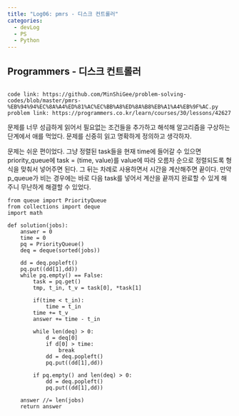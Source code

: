 ```yaml
---
title: "Log06: pmrs - 디스크 컨트롤러"
categories:
  - devLog
  - PS
  - Python
---
```

## Programmers - 디스크 컨트롤러

```

code link: https://github.com/MinShiGee/problem-solving-codes/blob/master/pmrs-%EB%94%94%EC%8A%A4%ED%81%AC%EC%BB%A8%ED%8A%B8%EB%A1%A4%EB%9F%AC.py
problem link: https://programmers.co.kr/learn/courses/30/lessons/42627

```

문제를 너무 성급하게 읽어서 필요없는 조건들을 추가하고 해석해 알고리즘을 구상하는 단계에서 애를 먹었다.  문제를 신중히 읽고 명확하게 정의하고 생각하자.

문제는 쉬운 편이었다. 그냥 정렬된 task들을 현재 time에 들어갈 수 있으면 priority_queue에 task = (time, value)를 value에 따라 오름차 순으로 정렬되도록 형식을 맞춰서 넣어주면 된다. 그 뒤는 차례로 사용하면서 시간을 계산해주면 끝이다. 만약 p_queue가 비는 경우에는 바로 다음 task를 넣어서 계산을 끝까지 완료할 수 있게 해주니 무난하게 해결할 수 있었다.

```
from queue import PriorityQueue
from collections import deque
import math

def solution(jobs):
    answer = 0
    time = 0
    pq = PriorityQueue()
    deq = deque(sorted(jobs))

    dd = deq.popleft()
    pq.put((dd[1],dd))
    while pq.empty() == False:
        task = pq.get()
        tmp, t_in, t_v = task[0], *task[1]

        if(time < t_in):
            time = t_in
        time += t_v
        answer += time - t_in

        while len(deq) > 0:
            d = deq[0]
            if d[0] > time:
                break
            dd = deq.popleft()
            pq.put((dd[1],dd))
        
        if pq.empty() and len(deq) > 0:
            dd = deq.popleft()
            pq.put((dd[1],dd))

    answer //= len(jobs)
    return answer
```
